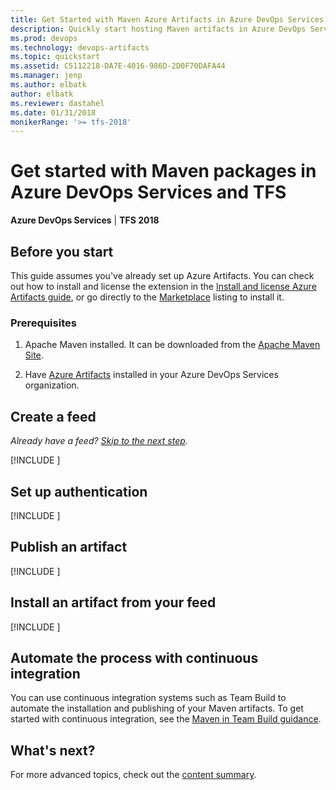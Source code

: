 ```yaml
---
title: Get Started with Maven Azure Artifacts in Azure DevOps Services and TFS
description: Quickly start hosting Maven artifacts in Azure DevOps Services or Team Foundation Server
ms.prod: devops
ms.technology: devops-artifacts
ms.topic: quickstart
ms.assetid: C5112218-DA7E-4016-986D-2D0F70DAFA44
ms.manager: jenp
ms.author: elbatk
author: elbatk
ms.reviewer: dastahel
ms.date: 01/31/2018
monikerRange: '>= tfs-2018'
---
```


# Get started with Maven packages in Azure DevOps Services and TFS

**Azure DevOps Services** | **TFS 2018**

## Before you start

This guide assumes you've already set up Azure Artifacts. You can check out how to install and license the extension in the 
[Install and license Azure Artifacts guide](install.md), or go directly to the [Marketplace](https://marketplace.visualstudio.com/items?itemName=ms.feed) 
listing to install it.

### Prerequisites

1. Apache Maven installed. It can be downloaded from the [Apache Maven Site](https://maven.apache.org/download.cgi).

1. Have [Azure Artifacts](https://marketplace.visualstudio.com/items?itemName=ms.feed) installed in your Azure DevOps Services organization.

<a name="create-a-feed"></a>

## Create a feed

*Already have a feed? [Skip to the next step](#setup-your-POM-and-settings-.xml).*

[!INCLUDE [](_shared/create-feed.md)]

<a name="setup-your-POM-and-settings-.xml"></a>

## Set up authentication

[!INCLUDE [](_shared/maven/pom-and-settings.md)]

<a name="publish-a-package"></a>

## Publish an artifact

[!INCLUDE [](_shared/maven/publish.md)]

<a name="consume-in-visual-studio"></a>

## Install an artifact from your feed

[!INCLUDE [](_shared/maven/install.md)]

<a name="automate-with-continuous-integration"></a>

## Automate the process with continuous integration

You can use continuous integration systems such as Team Build to automate the installation and publishing of your Maven artifacts. 
To get started with continuous integration, see the [Maven in Team Build guidance](/vsts/pipelines/packages/maven).

## What's next?

For more advanced topics, check out the [content summary](overview.md).
